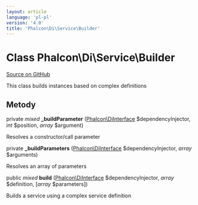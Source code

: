 ```yaml
---
layout: article
language: 'pl-pl'
version: '4.0'
title: 'Phalcon\Di\Service\Builder'
---
```


# Class **Phalcon\Di\Service\Builder**

<a href="https://github.com/phalcon/cphalcon/tree/v4.0.0/phalcon/di/service/builder.zep" class="btn btn-default btn-sm">Source on GitHub</a>

This class builds instances based on complex definitions

## Metody

private *mixed* **_buildParameter** ([Phalcon\DiInterface](api/Phalcon_DiInterface) $dependencyInjector, *int* $position, *array* $argument)

Resolves a constructor/call parameter

private **_buildParameters** ([Phalcon\DiInterface](api/Phalcon_DiInterface) $dependencyInjector, *array* $arguments)

Resolves an array of parameters

public *mixed* **build** ([Phalcon\DiInterface](api/Phalcon_DiInterface) $dependencyInjector, *array* $definition, [*array* $parameters])

Builds a service using a complex service definition